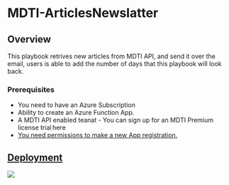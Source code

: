 # MDTI-ArticlesNewslatter

## Overview
This playbook retrives new articles from MDTI API, and send it over the email, users is able to add the number of days that this playbook will look back.

### Prerequisites


- You need to have an Azure Subscription
- Ability to create an Azure Function App. 
- A MDTI API enabled teanat - You can sign up for an MDTI Premium license trial here <a href="https://signup.microsoft.com/get-started/signup?OfferId=8851ff02-fd34-4302-aa87-01247004749d&ali=1&products=8851ff02-fd34-4302-aa87-01247004749d" target="_blank">
- You need permissions to make a new App registration. 


## Deployment

<a href="https://portal.azure.com/#create/Microsoft.Template/uri/https%3A%2F%2Fraw.githubusercontent.com%2FAzure%2FAzure-Sentinel%2Fmaster%2FSolutions%2FMicrosoft%2520Defender%2520Threat%2520Intelligence%2FPlaybooks%2FMDTI-ArticlesNewslatter%2Fazuredeploy.json" target="_blank">
    <img src="https://aka.ms/deploytoazurebutton"/>
</a>

